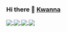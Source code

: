 ### Hi there 👋 <a href="https://kwanna.cf/" rel="nofollow">Kwanna</a>

<!--
**JustKwanna/JustKwanna** is a ✨ _special_ ✨ repository because its `README.md` (this file) appears on your GitHub profile.

<h1> A little about me </h1>

- 🔭 I’m currently working on ...
- 🌱 I’m currently learning ...
- 👯 I’m looking to collaborate on ...
- 🤔 I’m looking for help with ...
- 💬 Ask me about ...
- 📫 How to reach me: ...
- 😄 Pronouns: ...
- ⚡ Fun fact: ...
-->

<a href="Kwanna's github stats">
  <img align="center" src="https://github-readme-stats.vercel.app/api?username=JustKwanna&show_icons=true&theme=radical" />
</a>
<a href="Top Langs">
  <img align="center" src="https://github-readme-stats.vercel.app/api/top-langs/?username=JustKwanna&layout=compact&theme=radical" />
</a>


<a href="https://github.com/JustKwanna/JustKwanna">
  <img align="center" src="https://github-readme-stats.vercel.app/api/pin/?username=JustKwanna&repo=JustKwanna&theme=radical" />
</a>
<a href="https://github.com/JustKwanna/JustKwanna">
  <img align="center" src="https://github-readme-stats.vercel.app/api/pin/?username=JustKwanna&repo=JustKwanna&theme=radical" />
</a>
